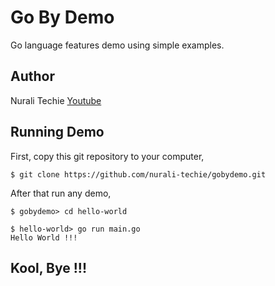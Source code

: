 # Go By Demo

Go language features demo using simple examples.

## Author

Nurali Techie [Youtube](https://www.youtube.com/channel/UCBaoiz9mY7bPOkvToTkVq5w)

## Running Demo

First, copy this git repository to your computer,
```
$ git clone https://github.com/nurali-techie/gobydemo.git
```

After that run any demo,
```
$ gobydemo> cd hello-world

$ hello-world> go run main.go
Hello World !!!
```

## Kool, Bye !!!